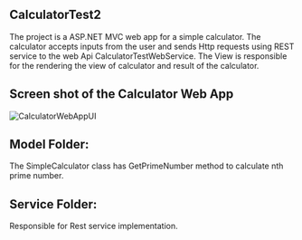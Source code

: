 ## CalculatorTest2

The project is a ASP.NET MVC web app for a simple calculator.
The calculator accepts inputs from the user and sends Http requests using REST service to the web Api CalculatorTestWebService.
The View is responsible for the rendering the view of calculator and result of the calculator.

## Screen shot of the Calculator Web App
 
 
![CalculatorWebAppUI](https://user-images.githubusercontent.com/72743679/110259368-3293b280-7f9f-11eb-9105-3d1afb91d8f7.JPG)

## Model Folder: 
The SimpleCalculator class has GetPrimeNumber method to calculate nth prime number.

## Service Folder:
Responsible for Rest service implementation.
